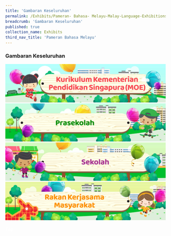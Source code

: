 ```yaml
---
title: 'Gambaran Keseluruhan'
permalink: /Exhibits/Pameran- Bahasa- Melayu-Malay-Language-Exhibitions-a/Gambaran-Keseluruhan/
breadcrumb: 'Gambaran Keseluruhan'
published: true
collection_name: Exhibits
third_nav_title: 'Pameran Bahasa Melayu'
---
```

### Gambaran Keseluruhan
<!-- Global site tag (gtag.js) - Google Ads: 726049306 -->
<script async src="https://www.googletagmanager.com/gtag/js?id=AW-726049306"></script>
<script>
  window.dataLayer = window.dataLayer || [];
  function gtag(){dataLayer.push(arguments);}
  gtag('js', new Date());
  gtag('config', 'AW-726049306');
</script>
<a href="/Exhibits/pameran- bahasa- melayu-malay-language-exhibitions-b/moe-curriculum/">
  <img src="/images/MTLS_Overview_Banners_V5_ML-MOE.jpg"></a>
  <br/>
  <a href="/Exhibits/pameran-bahasa-melayu-malay-language-exhibitions-c/preschool/"><img src="/images/MTLS_Overview_Banners_V5_ML-Preschool.jpg"></a>
    <br/>
  <a href="/Exhibits/pameran- bahasa- melayu-malay-language-exhibitions-d/schools/"><img src="/images/MTLS_Overview_Banners_V5_ML-Schools.jpg"></a>
    <br/>
  <a href="/Exhibits/pameran- bahasa- melayu-malay-language-exhibitions-e/community-partners/"><img src="/images/MTLS_Overview_Banners_V5_ML-Community.jpg"></a><br/><br/>
<div class="btntop"><a href="#top" style="text-decoration:none;"><span style="color:white"><b>Top</b></span></a></div>
